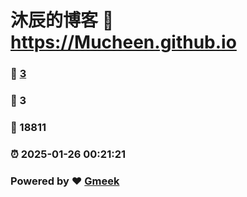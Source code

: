# 沐辰的博客 :link: https://Mucheen.github.io 
### :page_facing_up: [3](https://Mucheen.github.io/tag.html) 
### :speech_balloon: 3 
### :hibiscus: 18811 
### :alarm_clock: 2025-01-26 00:21:21 
### Powered by :heart: [Gmeek](https://github.com/Meekdai/Gmeek)
